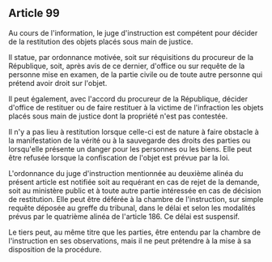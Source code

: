 Article 99
----
Au cours de l'information, le juge d'instruction est compétent pour décider de
la restitution des objets placés sous main de justice.

Il statue, par ordonnance motivée, soit sur réquisitions du procureur de la
République, soit, après avis de ce dernier, d'office ou sur requête de la
personne mise en examen, de la partie civile ou de toute autre personne qui
prétend avoir droit sur l'objet.

Il peut également, avec l'accord du procureur de la République, décider d'office
de restituer ou de faire restituer à la victime de l'infraction les objets
placés sous main de justice dont la propriété n'est pas contestée.

Il n'y a pas lieu à restitution lorsque celle-ci est de nature à faire obstacle
à la manifestation de la vérité ou à la sauvegarde des droits des parties ou
lorsqu'elle présente un danger pour les personnes ou les biens. Elle peut être
refusée lorsque la confiscation de l'objet est prévue par la loi.

L'ordonnance du juge d'instruction mentionnée au deuxième alinéa du présent
article est notifiée soit au requérant en cas de rejet de la demande, soit au
ministère public et à toute autre partie intéressée en cas de décision de
restitution. Elle peut être déférée à la chambre de l'instruction, sur simple
requête déposée au greffe du tribunal, dans le délai et selon les modalités
prévus par le quatrième alinéa de l'article 186. Ce délai est suspensif.

Le tiers peut, au même titre que les parties, être entendu par la chambre de
l'instruction en ses observations, mais il ne peut prétendre à la mise à sa
disposition de la procédure.
